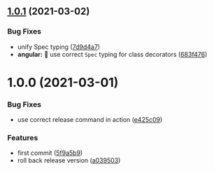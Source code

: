## [1.0.1](https://github.com/simple-deck/test-decorators/compare/v1.0.0...v1.0.1) (2021-03-02)


### Bug Fixes

* unify Spec typing ([7d9d4a7](https://github.com/simple-deck/test-decorators/commit/7d9d4a7791b776b20335ccd5b1584f4d33b75267))
* **angular:** :bug: use correct `Spec` typing for class decorators ([683f476](https://github.com/simple-deck/test-decorators/commit/683f476feafba56901ad01a7f7076927df535b39))

# 1.0.0 (2021-03-01)


### Bug Fixes

* use correct release command in action ([e425c09](https://github.com/simple-deck/test-decorators/commit/e425c0957954e2055532786f325f26fae103a0c4))


### Features

* first commit ([5f9a5b9](https://github.com/simple-deck/test-decorators/commit/5f9a5b9753c7c72d8bec79d644c961a6961656fd))
* roll back release version ([a039503](https://github.com/simple-deck/test-decorators/commit/a0395035309a301e936fe0c932f7020cb8505616))
